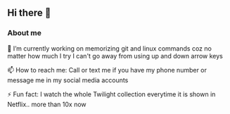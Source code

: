 ## Hi there 👋

<!--
**rsauri/rsauri** is a ✨ _special_ ✨ repository because its `README.md` (this file) appears on your GitHub profile.

Here are some ideas to get you started:

- 🔭 I’m currently working on ...
- 🌱 I’m currently learning ...
- 👯 I’m looking to collaborate on ...
- 🤔 I’m looking for help with ...
- 💬 Ask me about ...
- 📫 How to reach me: ...
- 😄 Pronouns: ...
- ⚡ Fun fact: ...
-->

### About me

🔭 I’m currently working on memorizing git and linux commands coz no matter how much I try I can't go away from using up and down arrow keys

📫 How to reach me: Call or text me if you have my phone number or message me in my social media accounts

⚡ Fun fact: I watch the whole Twilight collection everytime it is shown in Netflix.. more than 10x now